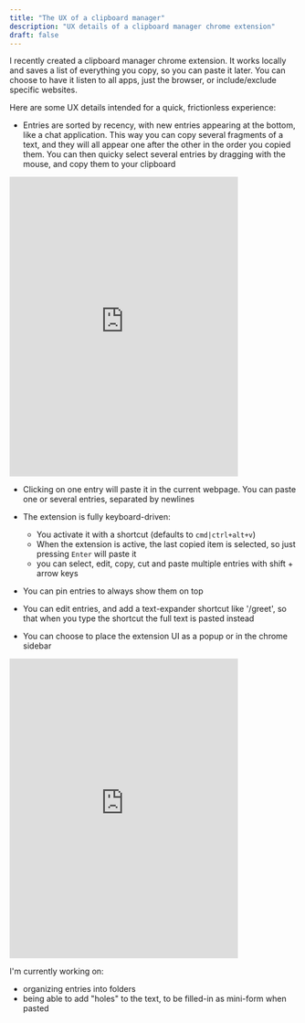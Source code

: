 ```yaml
---
title: "The UX of a clipboard manager"
description: "UX details of a clipboard manager chrome extension"
draft: false
---
```


I recently created a clipboard manager chrome extension.
It works locally and saves a list of everything you copy, so you can paste it later.
You can choose to have it listen to all apps, just the browser, or include/exclude specific websites.

<!-- While the extension is not yet approved by the app store, you can play with a demo here (it does not listen to your clipboard): -->

Here are some UX details intended for a quick, frictionless experience:

- Entries are sorted by recency, with new entries appearing at the bottom, like a chat application.
This way you can copy several fragments of a text, and they will all appear one after the other in the order you copied them.
You can then quicky select several entries by dragging with the mouse, and copy them to your clipboard

<iframe width="400" height="525" src="https://www.loom.com/embed/82a0790f167e47e2b394ec6390a3acdf?sid=9e32c086-4648-4b45-9678-0452fa0b1e93&autoplay=false&hide_share=true&hideEmbedTopBar=true&hide_title=true&hide_owner=true&hide_speed=true" frameborder="0" webkitallowfullscreen mozallowfullscreen allowfullscreen style="margin: 0 auto;"></iframe>

- Clicking on one entry will paste it in the current webpage. You can paste one or several entries, separated by newlines

- The extension is fully keyboard-driven:
    - You activate it with a shortcut (defaults to `cmd|ctrl+alt+v`)
    - When the extension is active, the last copied item is selected, so just pressing `Enter` will paste it
    - you can select, edit, copy, cut and paste multiple entries with shift + arrow keys

- You can pin entries to always show them on top

- You can edit entries, and add a text-expander shortcut like '/greet', so that when you type the shortcut the full text is pasted instead


- You can choose to place the extension UI as a popup or in the chrome sidebar
<iframe width="400" height="525" src="https://www.loom.com/embed/251cecd99c074401a553f7472fb559be?sid=a1d2e1c0-a4b6-41ea-bff3-f66dc3d9146e&autoplay=false&hide_share=true&hideEmbedTopBar=true&hide_title=true&hide_owner=true&hide_speed=true" frameborder="0" webkitallowfullscreen mozallowfullscreen allowfullscreen style="margin: 0 auto;"></iframe>


<!-- - entries where the text is a HEX color value show a little color square -->

I'm currently working on:
- organizing entries into folders
- being able to add "holes" to the text, to be filled-in as mini-form when pasted 

    